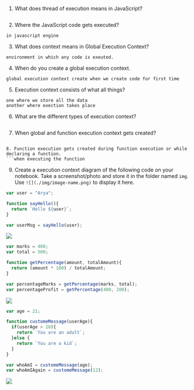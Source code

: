 1. What does thread of execution means in JavaScript?
```exeuting code one line after another.
```

2. Where the JavaScript code gets executed?
```
in javascript engine
```

3. What does context means in Global Execution Context?
```
environment in which any code is exeuted.
```

4. When do you create a global execution context.
```
global execution context create when we create code for first time
```

5. Execution context consists of what all things?
```it consist of two parts 
one where we store all the data 
another where exection takes place
```

6. What are the different types of execution context?
``` global execution and function execution context
```

7. When global and function execution context gets created?
``` global execution takes place when we create code from start and function execution created when we execute any function.

8. Function execution gets created during function execution or while declaring a function.
```when executing the function 
```

9. Create a execution context diagram of the following code on your notebook. Take a screenshot/photo and store it in the folder named `img`. Use `![](./img/image-name.png)` to display it here.



```js
var user = "Arya";

function sayHello(){
  return `Hello ${user}`;
}

var userMsg = sayHello(user);
```

<!-- Put your image here -->

![](./img/image-name.jpg)



```js
var marks = 400;
var total = 500;

function getPercentage(amount, totalAmount){
  return (amount * 100) / totalAmount;
}

var percentageMarks = getPercentage(marks, total);
var percentageProfit = getPercentage(400, 200);
```

<!-- Put your image here -->

![](./img/image-name.jpg)



```js
var age = 21;

function customeMessage(userAge){
  if(userAge > 18){
    return `You are an adult`;
  }else {
    return `You are a kid`;
  }
}

var whoAmI = customeMessage(age);
var whoAmIAgain = customeMessage(12);
```

<!-- Put your image here -->

![](./img/image-name.jpg)
